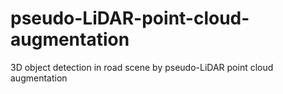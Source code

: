 # pseudo-LiDAR-point-cloud-augmentation
3D object detection in road scene by pseudo-LiDAR point cloud augmentation
